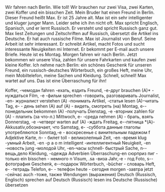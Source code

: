Wir fahren nach Berlin. Wie toll! Wir brauchen nur zwei Visa, zwei Karten, zwei Koffer und ein bisschen Zeit. Mein Bruder hat einen Freund in Berlin. Dieser Freund heißt Max. Er ist 25 Jahre alt. Max ist ein sehr intelligenter und kluger junger Mann. Leider sehe ich ihn nicht oft. Max spricht Englisch, Spanisch, und er lernt Russisch. Er versteht und spricht Russisch ganz gut. Max liest Zeitungen und Zeitschriften auf Russisch, übersetzt die Artikel ins Deutsche. Er hat auch russische Filme. Max ist Journalist von Beruf. Seine Arbeit ist sehr interessant. Er schreibt Artikel, macht Fotos und sucht interessante Neuigkeiten mi Internet. Er bekommt per E-mail auch unsere Briefe.
Heute ist es Montag. Morgen fahren wir nach Berlin. Jetzt bekommen wir unsere Visa, zahlen für unsere Fahrkarten und kaufen zwei kleine Koffer. Ich nehme nach Berlin: ein schönes Geschenk für unseren Freund, ein russisch-deutsches Wörterbuch, ein großes Heft, meine Uhr, mein Mobiltelefon, meine Sachen und Kleidung. Schnell, schnell! Max wartet auf uns. Das ist eine Überraschung für ihn!



Koffer, -чемодан
fahren -ехать, ездить
Freund, -e-друг
brauchen (A)* - нуждаться
Film, -e -фильм
sprechen -говорить, разговаривать Journalist, -en- журналист verstehen (А) -понимать
Artikel, -статья
lesen (A)-читать
Tag, e- - день
sehen (A) auf (А) - видеть, смотреть (на) Montag, e--понедельник bekommen (A) -получать
Dienstag, -e -вторник
zahlen für (A) - платить (за что-л.) Mittwoch, e- -среда
nehmen (А) - брать, взять Donnerstag, -e -четверг
warten auf (A) -ждать
Freitag, e--пятница
*(A)-Akkusativ,обозначает, что Samstag, e- -суббота
данные глаголы употребляются Sonntag,-e - воскресенье
с винительным падежом
f
Adjektive
Karte, n- - билет
toll - великолепный
Zeit, -en -время
klug -умный
Arbeit, -en -p a o m
intelligent -интеллигентный Neuigkeit, -en -новость jung -молодой
Uhr, -en-часы
schnell- быстрый
Sache, n--вещь,дело
Kleidung, -одежда Adverbien
Überraschung-en сюрприз пиг - только
ein bisschen - немного
n
Visum,
.sa -виза Jahr,-e - год
Foto, s--фотография
Geschenk, е--подарок Wörterbuch, -bücher -
словарь
Heft, e- -тетрадь Telefon, e- - телефон
heute - сегодня
morgen -завтра jetzt -сейчас
auch -тоже, также
Wendungen (выражения) Deutsch (Russisch, Englisch) sprechen auf Deutsch (Russisch) lesen
ins Deutsche (Russische) übersetzen